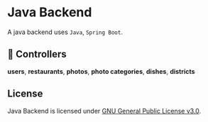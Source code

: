 # Java Backend

A java backend uses `Java`, `Spring Boot`.

## 🔧 Controllers

**users**, **restaurants**, **photos**, **photo categories**, **dishes**, **districts**

## License

Java Backend is licensed under [GNU General Public License v3.0](LICENSE).